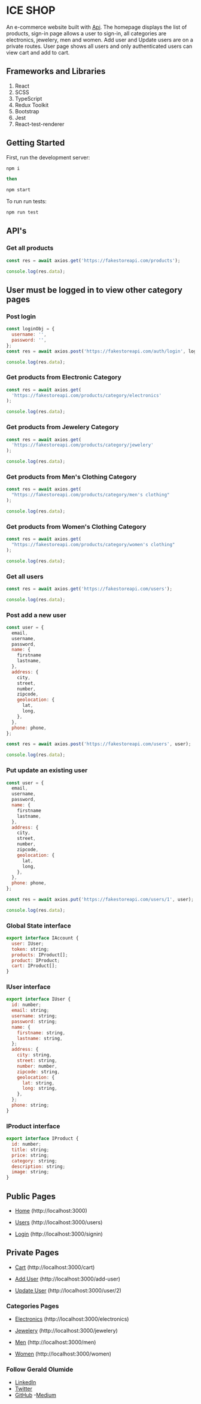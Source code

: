 # ICE SHOP

An e-commerce website built with [Api](https://fakestoreapi.com). The homepage displays the list of products, sign-in page allows a user to sign-in, all categories are electronics, jewelery, men and women. Add user and Update users are on a private routes. User page shows all users and only authenticated users can view cart and add to cart.

## Frameworks and Libraries

1. React
2. SCSS
3. TypeScript
4. Redux Toolkit
5. Bootstrap
6. Jest
7. React-test-renderer

## Getting Started

First, run the development server:

```bash
npm i

then

npm start
```

To run run tests:

```bash
npm run test
```

## API's

### Get all products

```javascript
const res = await axios.get('https://fakestoreapi.com/products');

console.log(res.data);
```

## User must be logged in to view other category pages

### Post login

```javascript
const loginObj = {
  username: '',
  password: '',
};
const res = await axios.post('https://fakestoreapi.com/auth/login', loginObj);

console.log(res.data);
```

### Get products from Electronic Category

```javascript
const res = await axios.get(
  'https://fakestoreapi.com/products/category/electronics'
);

console.log(res.data);
```

### Get products from Jewelery Category

```javascript
const res = await axios.get(
  'https://fakestoreapi.com/products/category/jewelery'
);

console.log(res.data);
```

### Get products from Men's Clothing Category

```javascript
const res = await axios.get(
  "https://fakestoreapi.com/products/category/men's clothing"
);

console.log(res.data);
```

### Get products from Women's Clothing Category

```javascript
const res = await axios.get(
  "https://fakestoreapi.com/products/category/women's clothing"
);

console.log(res.data);
```

### Get all users

```javascript
const res = await axios.get('https://fakestoreapi.com/users');

console.log(res.data);
```

### Post add a new user

```javascript
const user = {
  email,
  username,
  password,
  name: {
    firstname
    lastname,
  },
  address: {
    city,
    street,
    number,
    zipcode,
    geolocation: {
      lat,
      long,
    },
  },
  phone: phone,
};

const res = await axios.post('https://fakestoreapi.com/users', user);

console.log(res.data);
```

### Put update an existing user

```javascript
const user = {
  email,
  username,
  password,
  name: {
    firstname
    lastname,
  },
  address: {
    city,
    street,
    number,
    zipcode,
    geolocation: {
      lat,
      long,
    },
  },
  phone: phone,
};

const res = await axios.put('https://fakestoreapi.com/users/1', user);

console.log(res.data);
```

### Global State interface

```javascript
export interface IAccount {
  user: IUser;
  token: string;
  products: IProduct[];
  product: IProduct;
  cart: IProduct[];
}
```

### IUser interface

```javascript
export interface IUser {
  id: number;
  email: string;
  username: string;
  password: string;
  name: {
    firstname: string,
    lastname: string,
  };
  address: {
    city: string,
    street: string,
    number: number,
    zipcode: string,
    geolocation: {
      lat: string,
      long: string,
    },
  };
  phone: string;
}
```

### IProduct interface

```javascript
export interface IProduct {
  id: number;
  title: string;
  price: string;
  category: string;
  description: string;
  image: string;
}
```

## Public Pages

- [Home](https://ice-shop.vercel.app/) (http://localhost:3000)

- [Users](https://ice-shop.vercel.app/users) (http://localhost:3000/users)

- [Login](https://ice-shop.vercel.app/signin) (http://localhost:3000/signin)

## Private Pages

- [Cart](https://ice-shop.vercel.app/cart) (http://localhost:3000/cart)

- [Add User](https://ice-shop.vercel.app/add-user) (http://localhost:3000/add-user)

- [Update User](https://ice-shop.vercel.app/user/2) (http://localhost:3000/user/2)

### Categories Pages

- [Electronics](https://ice-shop.vercel.app/electronics) (http://localhost:3000/electronics)

- [Jewelery](https://ice-shop.vercel.app/jewelery) (http://localhost:3000/jewelery)

- [Men](https://ice-shop.vercel.app/men) (http://localhost:3000/men)

- [Women](https://ice-shop.vercel.app/women) (http://localhost:3000/women)

### Follow Gerald Olumide

- [LinkedIn](https://linkedin.com/in/geraldolumide)
- [Twitter](https://twitter.com/lucignation)
- [GitHub](https://github.com/lcuignation) 
-[Medium](https://medium.com/@lucignation)
